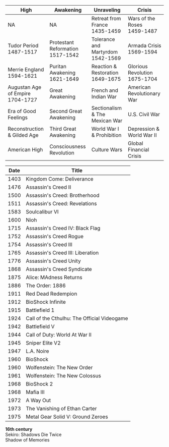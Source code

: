 |High|Awakening|Unraveling|Crisis|
|---|---|---|---|
NA | NA | Retreat from France<br/>1435-1459 | Wars of the Roses<br/>1459-1487
Tudor Period<br/>1487-1517 | Protestant Reformation<br/>1517-1542 | Tolerance and Martyrdom<br/>1542-1569 | Armada Crisis<br/>1569-1594
Merrie England<br/>1594-1621 | Puritan Awakening<br/>1621-1649 | Reaction & Restoration<br/>1649-1675 | Glorious Revolution<br/>1675-1704
Augustan Age of Empire<br/>1704-1727 | Great Awakening | French and Indian War | American Revolutionary War 
Era of Good Feelings | Second Great Awakening | Sectionalism & The Mexican War | U.S. Civil War 
Reconstruction & Gilded Age | Third Great Awakening | World War I & Prohibition | Depression & World War II 
American High | Consciousness Revolution | Culture Wars | Global Financial Crisis 

|Date|Title|
|---|---|
1403 | Kingdom Come: Deliverance
1476 | Assassin's Creed II
1500 | Assassin's Creed: Brotherhood 
1511 | Assassin's Creed: Revelations
1583 | Soulcalibur VI 
1600 | Nioh 
1715 | Assassin's Creed IV: Black Flag
1752 | Assassin's Creed Rogue
1754 | Assassin's Creed III 
1765 | Assassin's Creed III: Liberation 
1776 | Assassin's Creed Unity 
1868 | Assassin's Creed Syndicate 
1875 | Alice: MAdness Returns 
1886 | The Order: 1886
1911 | Red Dead Redempion 
1912 | BioShock Infinite
1915 | Battlefield 1 
1924 | Call of the Cthulhu: The Official Videogame 
1942 | Battlefield V 
1944 | Call of Duty: World At War II
1945 | Sniper Elite V2
1947 | L.A. Noire 
1960 | BioShock
1960 | Wolfenstein: The New Order
1961 | Wolfenstein: The New Colossus 
1968 | BioShock 2
1968 | Mafia III
1972 | A Way Out 
1973 | The Vanishing of Ethan Carter
1975 | Metal Gear Solid V: Ground Zeroes





**16th century**<br/>Sekiro: Shadows Die Twice <br/>Shadow of Memories 

